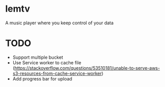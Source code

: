 # lemtv
A music player where you keep control of your data


# TODO
 * Support multiple bucket
 * Use Service worker to cache file (https://stackoverflow.com/questions/53510181/unable-to-serve-aws-s3-resources-from-cache-service-worker)
 * Add progress bar for upload